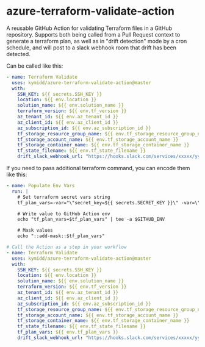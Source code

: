 # azure-terraform-validate-action

A reusable GitHub Action for validating Terraform files in a GitHub repository. Supports both being called from a Pull Request context to generate a terraform plan, as well as in "drift detection" mode by a cron schedule, and will post to a slack webhook room that drift has been detected. 

Can be called like this: 
```yaml
- name: Terraform Validate
  uses: kymidd/azure-terraform-validate-action@master
  with:
    SSH_KEY: ${{ secrets.SSH_KEY }}
    location: ${{ env.location }}
    solution_name: ${{ env.solution_name }}
    terraform_version: ${{ env.tf_version }}
    az_tenant_id: ${{ env.az_tenant_id }}
    az_client_id: ${{ env.az_client_id }}
    az_subscription_id: ${{ env.az_subscription_id }}
    tf_storage_resource_group_name: ${{ env.tf_storage_resource_group_name }}
    tf_storage_account_name: ${{ env.tf_storage_account_name }}
    tf_storage_container_name: ${{ env.tf_storage_container_name }}
    tf_state_filename: ${{ env.tf_state_filename }}
    drift_slack_webhook_url: "https://hooks.slack.com/services/xxxxx/yyyyy"
```

If you need to pass additional terraform command, you can encode them like this: 
```yaml
- name: Populate Env Vars
  run: |
    # Set terraform secret vars string
    tf_plan_vars=-var="\"secret_key=${{ secrets.SECRET_KEY }}\" -var=\"secret_key2=${{ secrets.SECRET_KEY2 }}\""

    # Write value to GitHub Action env
    echo "tf_plan_vars=$tf_plan_vars" | tee -a $GITHUB_ENV

    # Mask values
    echo "::add-mask::$tf_plan_vars"

# Call the Action as a step in your workflow
- name: Terraform Validate
  uses: kymidd/azure-terraform-validate-action@master
  with:
    SSH_KEY: ${{ secrets.SSH_KEY }}
    location: ${{ env.location }}
    solution_name: ${{ env.solution_name }}
    terraform_version: ${{ env.tf_version }}
    az_tenant_id: ${{ env.az_tenant_id }}
    az_client_id: ${{ env.az_client_id }}
    az_subscription_id: ${{ env.az_subscription_id }}
    tf_storage_resource_group_name: ${{ env.tf_storage_resource_group_name }}
    tf_storage_account_name: ${{ env.tf_storage_account_name }}
    tf_storage_container_name: ${{ env.tf_storage_container_name }}
    tf_state_filename: ${{ env.tf_state_filename }}
    tf_plan_vars: ${{ env.tf_plan_vars }}
    drift_slack_webhook_url: "https://hooks.slack.com/services/xxxxx/yyyyy"
```